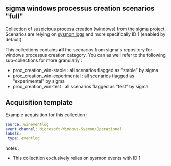 ## sigma windows processus creation scenarios "full"

Collection of suspicious process creation (windows) from  [the sigma project](https://github.com/SigmaHQ/sigma).
Scenarios are relying on [sysmon logs](https://learn.microsoft.com/en-us/sysinternals/downloads/sysmon) and more specifically ID 1 (enabled by default).

This collections contains **all** the scenarios from sigma's repository for windows processus creation category. You can as well refer to the following sub-collections for more granulariy :
 - proc_creation_win-stable : all scenarios flagged as "stable" by sigma
 - proc_creation_win-experimental : all scenarios flagged as "experimental" by sigma
 - proc_creation_win-test : all scenarios flagged as "test" by sigma


## Acquisition template

Example acquisition for this collection :

```yaml
source: wineventlog
event_channel: Microsoft-Windows-Sysmon/Operational
labels:
 type: eventlog
```

notes :
 -  This collecttion exclusively relies on sysmon events with ID 1

